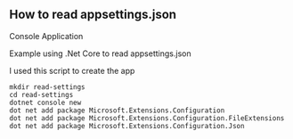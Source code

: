 ## How to read appsettings.json

Console Application

Example using .Net Core to read appsettings.json

I used this script to create the app
```shell
mkdir read-settings
cd read-settings
dotnet console new
dot net add package Microsoft.Extensions.Configuration
dot net add package Microsoft.Extensions.Configuration.FileExtensions
dot net add package Microsoft.Extensions.Configuration.Json
```
